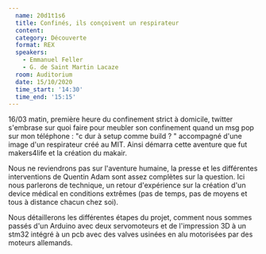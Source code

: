 ```yaml
---
  name: 20d1t1s6
  title: Confinés, ils conçoivent un respirateur
  content:
  category: Découverte
  format: REX
  speakers: 
    - Emmanuel Feller
    - G. de Saint Martin Lacaze
  room: Auditorium
  date: 15/10/2020
  time_start: '14:30'
  time_end: '15:15'
---
```

16/03 matin, première heure du confinement strict à domicile, twitter s'embrase sur quoi faire pour meubler son confinement quand un msg pop sur mon téléphone : "c dur à setup comme build ? " accompagné d'une image d'un respirateur créé au MIT. Ainsi démarra cette aventure que fut makers4life et la création du makair.

Nous ne reviendrons pas sur l'aventure humaine, la presse et les différentes interventions de Quentin Adam sont assez complètes sur la question. Ici nous parlerons de technique, un retour d'expérience sur la création d'un device médical en conditions extrêmes (pas de temps, pas de moyens et tous à distance chacun chez soi).

Nous détaillerons les différentes étapes du projet, comment nous sommes passés d'un Arduino avec deux servomoteurs et de l'impression 3D à un stm32 intégré à un pcb avec des valves usinées en alu motorisées par des moteurs allemands.
